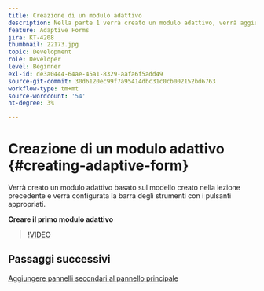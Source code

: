 ```yaml
---
title: Creazione di un modulo adattivo
description: Nella parte 1 verrà creato un modulo adattivo, verrà aggiunta e configurata una barra degli strumenti con i pulsanti appropriati.
feature: Adaptive Forms
jira: KT-4208
thumbnail: 22173.jpg
topic: Development
role: Developer
level: Beginner
exl-id: de3a0444-64ae-45a1-8329-aafa6f5add49
source-git-commit: 30d6120ec99f7a95414dbc31c0cb002152bd6763
workflow-type: tm+mt
source-wordcount: '54'
ht-degree: 3%

---
```


# Creazione di un modulo adattivo {#creating-adaptive-form}

Verrà creato un modulo adattivo basato sul modello creato nella lezione precedente e verrà configurata la barra degli strumenti con i pulsanti appropriati.

**Creare il primo modulo adattivo**

>[!VIDEO](https://video.tv.adobe.com/v/22173?quality=12&learn=on)

## Passaggi successivi

[Aggiungere pannelli secondari al pannello principale](./configuring-root-panel-and-adding-child-panels.md)

